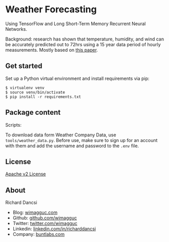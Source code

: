 # Weather Forecasting 

Using TensorFlow and Long Short-Term Memory Recurrent Neural Networks.

Background: research has shown that temperature, humidity, and wind can be accurately predicted out to 72hrs using a 15 year data period of hourly measurements. Mostly based on [this paper](https://www.ijcaonline.org/archives/volume143/number11/zaytar-2016-ijca-910497.pdf).

## Get started

Set up a Python virtual environment and install requirements via pip:

```
$ virtualenv venv
$ source venv/bin/activate
$ pip install -r requirements.txt
```

## Package content

Scripts: 

To download data form Weather Company Data, use `tools/weather_data.py`. Before use, make sure to sign up for an account with them and add the username and password to the `.env` file.

## License

[Apache v2 License](https://github.com/wimagguc/tf-weather/blob/master/LICENSE.md)


## About

Richard Dancsi

- Blog: [wimagguc.com](http://www.wimagguc.com/)
- Github: [github.com/wimagguc](http://github.com/wimagguc/)
- Twitter: [twitter.com/wimagguc](http://twitter.com/wimagguc/)
- Linkedin: [linkedin.com/in/richarddancsi](http://linkedin.com/in/richarddancsi)
- Company: [buntlabs.com](https://www.buntlabs.com/)


